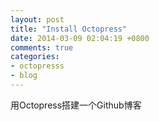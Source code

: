```yaml
---
layout: post
title: "Install Octopress"
date: 2014-03-09 02:04:19 +0800
comments: true
categories: 
- octopresss
- blog
---
```


用Octopress搭建一个Github博客
